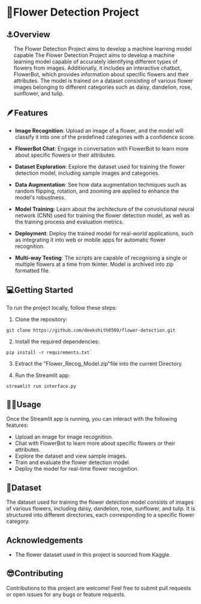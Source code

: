 # 🌻Flower Detection Project

## ⚓Overview
  <div style="padding-left: 20px;">  The Flower Detection Project aims to develop a machine learning model capable The Flower Detection Project aims to develop a machine learning model capable of accurately identifying different types of flowers from images. Additionally, it includes an interactive chatbot, FlowerBot, which provides information about specific flowers and their attributes. The model is trained on a dataset consisting of various flower images belonging to different categories such as daisy, dandelion, rose, sunflower, and tulip.

</div>

## 🪶Features
- **Image Recognition**: Upload an image of a flower, and the model will classify it into one of the predefined categories with a confidence score.

- **FlowerBot Chat**: Engage in conversation with FlowerBot to learn more about specific flowers or their attributes.

- **Dataset Exploration**: Explore the dataset used for training the flower detection model, including sample images and categories.

- **Data Augmentation**: See how data augmentation techniques such as random flipping, rotation, and zooming are applied to enhance the model's robustness.

- **Model Training**: Learn about the architecture of the convolutional neural network (CNN) used for training the flower detection model, as well as the training process and evaluation metrics.

- **Deployment**: Deploy the trained model for real-world applications, such as integrating it into web or mobile apps for automatic flower recognition.
- **Multi-way Testing**: The scripts are capable of recognising a single or multiple flowers at a time from tkinter. Model is archived into zip formatted file. 
## 💻Getting Started
To run the project locally, follow these steps:


1. Clone the repository:
 
```
git clone https://github.com/deekshith0509/flower-detection.git

```
2. Install the required dependencies: 

```
pip install -r requirements.txt`

```
3. Extract the "Flower_Recog_Model.zip"file into the current Directory.

4. Run the Streamlit app: 

```
streamlit run interface.py

```
## 👨‍💻Usage
Once the Streamlit app is running, you can interact with the following features:

- Upload an image for image recognition.
- Chat with FlowerBot to learn more about specific flowers or their attributes.
- Explore the dataset and view sample images.
- Train and evaluate the flower detection model.
- Deploy the model for real-time flower recognition.

## 🚂Dataset
The dataset used for training the flower detection model consists of images of various flowers, including daisy, dandelion, rose, sunflower, and tulip. It is structured into different directories, each corresponding to a specific flower category.

## Acknowledgements
- The flower dataset used in this project is sourced from Kaggle.

## 😎Contributing
Contributions to this project are welcome! Feel free to submit pull requests or open issues for any bugs or feature requests.

